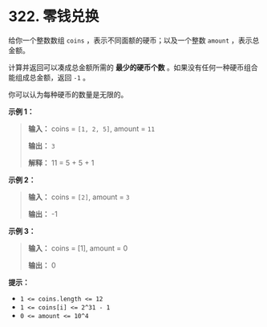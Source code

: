 # 322. 零钱兑换

给你一个整数数组 `coins` ，表示不同面额的硬币；以及一个整数 `amount` ，表示总金额。

计算并返回可以凑成总金额所需的 **最少的硬币个数**  。如果没有任何一种硬币组合能组成总金额，返回 `-1` 。

你可以认为每种硬币的数量是无限的。

**示例 1：**

> **输入：** coins = `[1, 2, 5]`, amount = `11`
>
> **输出：** `3`
>
> **解释：** 11 = 5 \+ 5 \+ 1

**示例 2：**

> **输入：** coins = `[2]`, amount = `3`
>
> **输出：** \-1

**示例 3：**

> **输入：** coins = \[1], amount = 0
>
> **输出：** 0

**提示：**

*   `1 <= coins.length <= 12`
*   `1 <= coins[i] <= 2^31 - 1`
*   `0 <= amount <= 10^4`